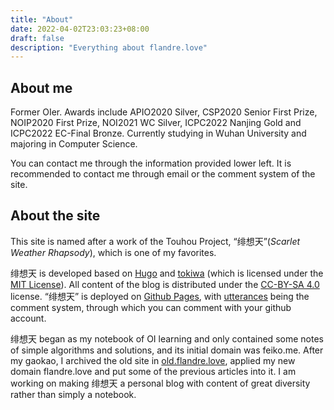 ```yaml
---
title: "About"
date: 2022-04-02T23:03:23+08:00
draft: false
description: "Everything about flandre.love"
---
```


## About me

Former OIer. Awards include APIO2020 Silver, CSP2020 Senior First Prize, NOIP2020 First Prize, NOI2021 WC Silver, ICPC2022 Nanjing Gold and ICPC2022 EC-Final Bronze. Currently studying in Wuhan University and majoring in Computer Science.

You can contact me through the information provided lower left. It is recommended to contact me through email or the comment system of the site.

## About the site

This site is named after a work of the Touhou Project, “绯想天”(*Scarlet Weather Rhapsody*), which is one of my favorites.

绯想天 is developed based on [Hugo](https://gohugo.io/) and [tokiwa](https://github.com/heyeshuang/hugo-theme-tokiwa) (which is licensed under the [MIT License](https://github.com/heyeshuang/hugo-theme-tokiwa/blob/master/LICENSE.md)). All content of the blog is distributed under the [CC-BY-SA 4.0](https://creativecommons.org/licenses/by-sa/4.0/) license. “绯想天” is deployed on [Github Pages](https://pages.github.com/), with [utterances](https://utteranc.es/) being the comment system, through which you can comment with your github account.

绯想天 began as my notebook of OI learning and only contained some notes of simple algorithms and solutions, and its initial domain was feiko.me. After my gaokao, I archived the old site in [old.flandre.love](https://old.flandre.love), applied my new domain flandre.love and put some of the previous articles into it. I am working on making 绯想天 a personal blog with content of great diversity rather than simply a notebook.